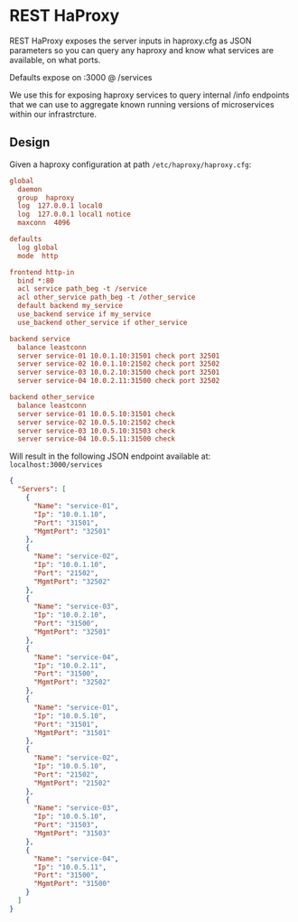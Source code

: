 # REST HaProxy
REST HaProxy exposes the server inputs in haproxy.cfg as JSON parameters so you can query any haproxy and know what services are available, on what ports.

Defaults expose on :3000 @ /services

We use this for exposing haproxy services to query internal /info endpoints that we can use to aggregate known running versions of microservices within our infrastrcture. 

## Design
Given a haproxy configuration at path ```/etc/haproxy/haproxy.cfg```:

```ini
global
  daemon
  group  haproxy
  log  127.0.0.1 local0
  log  127.0.0.1 local1 notice
  maxconn  4096

defaults
  log global
  mode  http

frontend http-in
  bind *:80
  acl service path_beg -t /service
  acl other_service path_beg -t /other_service
  default backend my_service
  use_backend service if my_service
  use_backend other_service if other_service

backend service
  balance leastconn
  server service-01 10.0.1.10:31501 check port 32501
  server service-02 10.0.1.10:21502 check port 32502
  server service-03 10.0.2.10:31500 check port 32501
  server service-04 10.0.2.11:31500 check port 32502

backend other_service
  balance leastconn
  server service-01 10.0.5.10:31501 check 
  server service-02 10.0.5.10:21502 check
  server service-03 10.0.5.10:31503 check 
  server service-04 10.0.5.11:31500 check
```

Will result in the following JSON endpoint available at: ```localhost:3000/services```

```json
{
  "Servers": [
    {
      "Name": "service-01",
      "Ip": "10.0.1.10",
      "Port": "31501",
      "MgmtPort": "32501"
    },
    {
      "Name": "service-02",
      "Ip": "10.0.1.10",
      "Port": "21502",
      "MgmtPort": "32502"
    },
    {
      "Name": "service-03",
      "Ip": "10.0.2.10",
      "Port": "31500",
      "MgmtPort": "32501"
    },
    {
      "Name": "service-04",
      "Ip": "10.0.2.11",
      "Port": "31500",
      "MgmtPort": "32502"
    },
    {
      "Name": "service-01",
      "Ip": "10.0.5.10",
      "Port": "31501",
      "MgmtPort": "31501"
    },
    {
      "Name": "service-02",
      "Ip": "10.0.5.10",
      "Port": "21502",
      "MgmtPort": "21502"
    },
    {
      "Name": "service-03",
      "Ip": "10.0.5.10",
      "Port": "31503",
      "MgmtPort": "31503"
    },
    {
      "Name": "service-04",
      "Ip": "10.0.5.11",
      "Port": "31500",
      "MgmtPort": "31500"
    }
  ]
}
```


